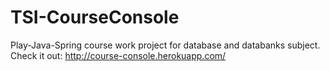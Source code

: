 # TSI-CourseConsole
Play-Java-Spring course work project for database and databanks subject.
Check it out:
http://course-console.herokuapp.com/

